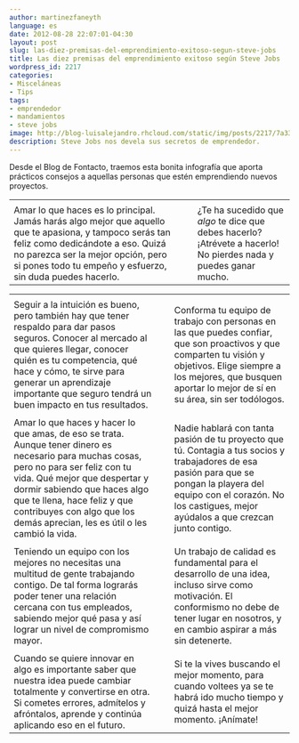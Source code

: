 ```yaml
---
author: martinezfaneyth
language: es
date: 2012-08-28 22:07:01-04:30
layout: post
slug: las-diez-premisas-del-emprendimiento-exitoso-segun-steve-jobs
title: Las diez premisas del emprendimiento exitoso según Steve Jobs
wordpress_id: 2217
categories:
- Misceláneas
- Tips
tags:
- emprendedor
- mandamientos
- steve jobs
image: http://blog-luisalejandro.rhcloud.com/static/img/posts/2217/7a3369f42bcd30efeb9771b64c17b5de.jpg
description: Steve Jobs nos devela sus secretos de emprendedor.
---
```


Desde el Blog de Fontacto, traemos esta bonita infografía que aporta prácticos consejos a aquellas personas que estén emprendiendo nuevos proyectos.

||||
|---|---|---|
|<span class="figure figure-100" data-figure-src="http://blog-luisalejandro.rhcloud.com/static/img/posts/2217/b97e481873397d39772be62733e4c90e.jpg" data-figure-href="http://blog-luisalejandro.rhcloud.com/static/img/posts/2217/f56e9daafc9313f2129785cb372d7afe.jpg"></span>|
|Amar lo que haces es lo principal. Jamás harás algo mejor que aquello que te apasiona, y tampoco serás tan feliz como dedicándote a eso. Quizá no parezca ser la mejor opción, pero si pones todo tu empeño y esfuerzo, sin duda puedes hacerlo.|&nbsp;&nbsp;|¿Te ha sucedido que _algo_ te dice que debes hacerlo? ¡Atrévete a hacerlo! No pierdes nada y puedes ganar mucho.|

<!-- more -->

||||
|---|---|---|
|<span class="figure figure-100" data-figure-src="http://blog-luisalejandro.rhcloud.com/static/img/posts/2217/2efdadda3b46d1aac9b8ee143caaae96.jpg" data-figure-href="http://blog-luisalejandro.rhcloud.com/static/img/posts/2217/bd564bba65ac7a1f386998afb95146c5.jpg"></span>|
|Seguir a la intuición es bueno, pero también hay que tener respaldo para dar pasos seguros. Conocer al mercado al que quieres llegar, conocer quién es tu competencia, qué hace y cómo, te sirve para generar un aprendizaje importante que seguro tendrá un buen impacto en tus resultados.|&nbsp;&nbsp;|Conforma tu equipo de trabajo con personas en las que puedes confiar, que son proactivos y que comparten tu visión y objetivos. Elige siempre a los mejores, que busquen aportar lo mejor de sí en su área, sin ser todólogos.|
|<span class="figure figure-100" data-figure-src="http://blog-luisalejandro.rhcloud.com/static/img/posts/2217/5200c0de90d346a684794efbe524ea5a.jpg" data-figure-href="http://blog-luisalejandro.rhcloud.com/static/img/posts/2217/2576a0cfb1c166cb5474ffba307e1f78.jpg"></span>|
|Amar lo que haces y hacer lo que amas, de eso se trata. Aunque tener dinero es necesario para muchas cosas, pero no para ser feliz con tu vida. Qué mejor que despertar y dormir sabiendo que haces algo que te llena, hace feliz y que contribuyes con algo que los demás aprecian, les es útil o les cambió la vida.|&nbsp;&nbsp;|Nadie hablará con tanta pasión de tu proyecto que tú. Contagia a tus socios y trabajadores de esa pasión para que se pongan la playera del equipo con el corazón. No los castigues, mejor ayúdalos a que crezcan junto contigo.|
|<span class="figure figure-100" data-figure-src="http://blog-luisalejandro.rhcloud.com/static/img/posts/2217/732d5176c85f5ecf81cd36057296a65c.jpg" data-figure-href="http://blog-luisalejandro.rhcloud.com/static/img/posts/2217/ce6708303a457191f97b988bc5e30014.jpg"></span>|
|Teniendo un equipo con los mejores no necesitas una multitud de gente trabajando contigo. De tal forma lograrás poder tener una relación cercana con tus empleados, sabiendo mejor qué pasa y así lograr un nivel de compromismo mayor.|&nbsp;&nbsp;|Un trabajo de calidad es fundamental para el desarrollo de una idea, incluso sirve como motivación. El conformismo no debe de tener lugar en nosotros, y en cambio aspirar a más sin detenerte.|
|<span class="figure figure-100" data-figure-src="http://blog-luisalejandro.rhcloud.com/static/img/posts/2217/c746d7e2b9f4f296b96d5524a7623175.jpg" data-figure-href="http://blog-luisalejandro.rhcloud.com/static/img/posts/2217/a4bd5fe86d46b5d6a3f5397b1fd45ee5.jpg"></span>|
|Cuando se quiere innovar en algo es importante saber que nuestra idea puede cambiar totalmente y convertirse en otra. Si cometes errores, admítelos y afróntalos, aprende y continúa aplicando eso en el futuro.|&nbsp;&nbsp;|Si te la vives buscando el mejor momento, para cuando voltees ya se te habrá ido mucho tiempo y quizá hasta el mejor momento. ¡Anímate!|
